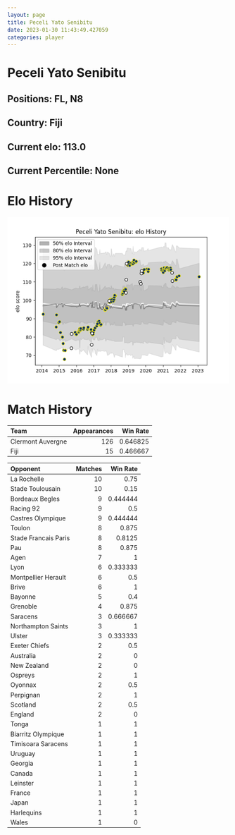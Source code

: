 ```yaml
---  
layout: page  
title: Peceli Yato Senibitu  
date: 2023-01-30 11:43:49.427059  
categories: player  
---
```

# Peceli Yato Senibitu

## Positions: FL, N8

## Country: Fiji

## Current elo: 113.0

## Current Percentile: None

# Elo History


![elo history](history_PeceliYatoSenibitu.png)
# Match History


| Team              |   Appearances |   Win Rate |
|:------------------|--------------:|-----------:|
| Clermont Auvergne |           126 |   0.646825 |
| Fiji              |            15 |   0.466667 |

| Opponent             |   Matches |   Win Rate |
|:---------------------|----------:|-----------:|
| La Rochelle          |        10 |   0.75     |
| Stade Toulousain     |        10 |   0.15     |
| Bordeaux Begles      |         9 |   0.444444 |
| Racing 92            |         9 |   0.5      |
| Castres Olympique    |         9 |   0.444444 |
| Toulon               |         8 |   0.875    |
| Stade Francais Paris |         8 |   0.8125   |
| Pau                  |         8 |   0.875    |
| Agen                 |         7 |   1        |
| Lyon                 |         6 |   0.333333 |
| Montpellier Herault  |         6 |   0.5      |
| Brive                |         6 |   1        |
| Bayonne              |         5 |   0.4      |
| Grenoble             |         4 |   0.875    |
| Saracens             |         3 |   0.666667 |
| Northampton Saints   |         3 |   1        |
| Ulster               |         3 |   0.333333 |
| Exeter Chiefs        |         2 |   0.5      |
| Australia            |         2 |   0        |
| New Zealand          |         2 |   0        |
| Ospreys              |         2 |   1        |
| Oyonnax              |         2 |   0.5      |
| Perpignan            |         2 |   1        |
| Scotland             |         2 |   0.5      |
| England              |         2 |   0        |
| Tonga                |         1 |   1        |
| Biarritz Olympique   |         1 |   1        |
| Timisoara Saracens   |         1 |   1        |
| Uruguay              |         1 |   1        |
| Georgia              |         1 |   1        |
| Canada               |         1 |   1        |
| Leinster             |         1 |   1        |
| France               |         1 |   1        |
| Japan                |         1 |   1        |
| Harlequins           |         1 |   1        |
| Wales                |         1 |   0        |